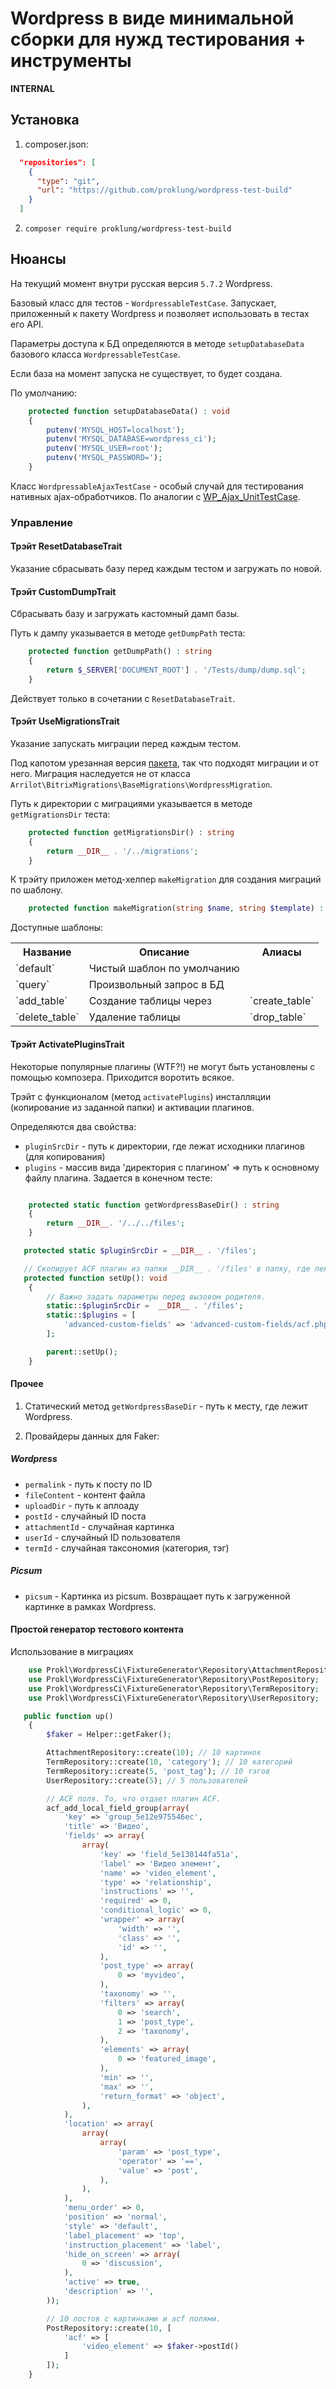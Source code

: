 # Wordpress в виде минимальной сборки для нужд тестирования + инструменты

**INTERNAL**

## Установка

1) composer.json:

```json
  "repositories": [
    {
      "type": "git",
      "url": "https://github.com/proklung/wordpress-test-build"
    }
  ]
```

2) `composer require proklung/wordpress-test-build`

## Нюансы

На текущий момент внутри русская версия `5.7.2` Wordpress.

Базовый класс для тестов - `WordpressableTestCase`. Запускает, приложенный к пакету Wordpress и позволяет использовать в тестах
его API.

Параметры доступа к БД определяются в методе `setupDatabaseData` базового класса `WordpressableTestCase`.

Если база на момент запуска не существует, то будет создана.

По умолчанию:

```php
    protected function setupDatabaseData() : void
    {
        putenv('MYSQL_HOST=localhost');
        putenv('MYSQL_DATABASE=wordpress_ci');
        putenv('MYSQL_USER=root');
        putenv('MYSQL_PASSWORD=');
    }
```

Класс `WordpressableAjaxTestCase` - особый случай для тестирования нативных ajax-обработчиков. По аналогии
c [WP_Ajax_UnitTestCase](https://infinum.com/handbook/books/wordpress/automated-testing-in-wordpress/basic-tests-using-phpunit/integration-testing#testing-ajax-callbacks).

### Управление

#### Трэйт ResetDatabaseTrait

Указание сбрасывать базу перед каждым тестом и загружать по новой.

#### Трэйт CustomDumpTrait

Сбрасывать базу и загружать кастомный дамп базы. 

Путь к дампу указывается в методе `getDumpPath` теста:

```php
    protected function getDumpPath() : string
    {
        return $_SERVER['DOCUMENT_ROOT'] . '/Tests/dump/dump.sql';
    }

```
Действует только в сочетании с `ResetDatabaseTrait`.

#### Трэйт UseMigrationsTrait

Указание запускать миграции перед каждым тестом. 

Под капотом урезанная версия [пакета](https://github.com/ProklUng/wp.migrations), так что подходят миграции и от него. 
Миграция наследуется не от класса `Arrilot\BitrixMigrations\BaseMigrations\WordpressMigration`.

Путь к директории с миграциями указывается в методе `getMigrationsDir` теста:

```php
    protected function getMigrationsDir() : string
    {
        return __DIR__ . '/../migrations';
    }
```

К трэйту приложен метод-хелпер `makeMigration` для создания миграций по шаблону.

```php
    protected function makeMigration(string $name, string $template) : void
```

Доступные шаблоны:

<table>
<tr><th>Название</th><th>Описание</th><th>Алиасы</th></tr>
<tr>
    <td>`default`</td>
    <td>Чистый шаблон по умолчанию</td>
    <td></td>
</tr>

<tr>
    <td>`query`</td>
    <td>Произвольный запрос в БД</td>
    <td></td>
</tr>
<tr>
    <td>`add_table`</td>
    <td>Создание таблицы через</td>
    <td>`create_table`</td>
</tr>
<tr>
    <td>`delete_table`</td>
    <td>Удаление таблицы</td>
    <td>`drop_table`</td>
</tr>
</table>

#### Трэйт ActivatePluginsTrait

Некоторые популярные плагины (WTF?!) не могут быть установлены с помощью композера. Приходится воротить всякое.

Трэйт с функционалом (метод `activatePlugins`) инсталляции (копирование из заданной папки) и активации
плагинов.

Определяются два свойства:
- `pluginSrcDir` - путь к директории, где лежат исходники плагинов (для копирования)
- `plugins` - массив вида 'директория с плагином' => путь к основному файлу плагина. Задается в конечном тесте:

```php

    protected static function getWordpressBaseDir() : string
    {
        return __DIR__. '/../../files';
    }

   protected static $pluginSrcDir = __DIR__ . '/files';

   // Скопирует ACF плагин из папки __DIR__ . '/files' в папку, где лежит Wordpress.
   protected function setUp(): void
    {
        // Важно задать параметры перед вызовом родителя.
        static::$pluginSrcDir =  __DIR__ . '/files';
        static::$plugins = [
            'advanced-custom-fields' => 'advanced-custom-fields/acf.php'
        ];

        parent::setUp();
    }
```

#### Прочее

1) Статический метод `getWordpressBaseDir` - путь к месту, где лежит Wordpress.

2) Провайдеры данных для Faker:

##### Wordpress

- `permalink` - путь к посту по ID
- `fileContent` - контент файла
- `uploadDir` - путь к аплоаду
- `postId` - случайный ID поста
- `attachmentId` - случайная картинка
- `userId` - случайный ID пользователя
- `termId` - случайная таксономия (категория, тэг)

##### Picsum

- `picsum` - Картинка из picsum. Возвращает путь к загруженной картинке в рамках Wordpress.


#### Простой генератор тестового контента

Использование в миграциях

```php
    use Prokl\WordpressCi\FixtureGenerator\Repository\AttachmentRepository;
    use Prokl\WordpressCi\FixtureGenerator\Repository\PostRepository;
    use Prokl\WordpressCi\FixtureGenerator\Repository\TermRepository;
    use Prokl\WordpressCi\FixtureGenerator\Repository\UserRepository;

   public function up()
    {
        $faker = Helper::getFaker();

        AttachmentRepository::create(10); // 10 картинок
        TermRepository::create(10, 'category'); // 10 категорий
        TermRepository::create(5, 'post_tag'); // 10 тэгов
        UserRepository::create(5); // 5 пользователей

        // АСF поля. То, что отдает плагин ACF.
        acf_add_local_field_group(array(
            'key' => 'group_5e12e975546ec',
            'title' => 'Видео',
            'fields' => array(
                array(
                    'key' => 'field_5e130144fa51a',
                    'label' => 'Видео элемент',
                    'name' => 'video_element',
                    'type' => 'relationship',
                    'instructions' => '',
                    'required' => 0,
                    'conditional_logic' => 0,
                    'wrapper' => array(
                        'width' => '',
                        'class' => '',
                        'id' => '',
                    ),
                    'post_type' => array(
                        0 => 'myvideo',
                    ),
                    'taxonomy' => '',
                    'filters' => array(
                        0 => 'search',
                        1 => 'post_type',
                        2 => 'taxonomy',
                    ),
                    'elements' => array(
                        0 => 'featured_image',
                    ),
                    'min' => '',
                    'max' => '',
                    'return_format' => 'object',
                ),
            ),
            'location' => array(
                array(
                    array(
                        'param' => 'post_type',
                        'operator' => '==',
                        'value' => 'post',
                    ),
                ),
            ),
            'menu_order' => 0,
            'position' => 'normal',
            'style' => 'default',
            'label_placement' => 'top',
            'instruction_placement' => 'label',
            'hide_on_screen' => array(
                0 => 'discussion',
            ),
            'active' => true,
            'description' => '',
        ));

        // 10 постов с картинками и acf полями.
        PostRepository::create(10, [
            'acf' => [
                'video_element' => $faker->postId()
            ]
        ]);
    }
```
